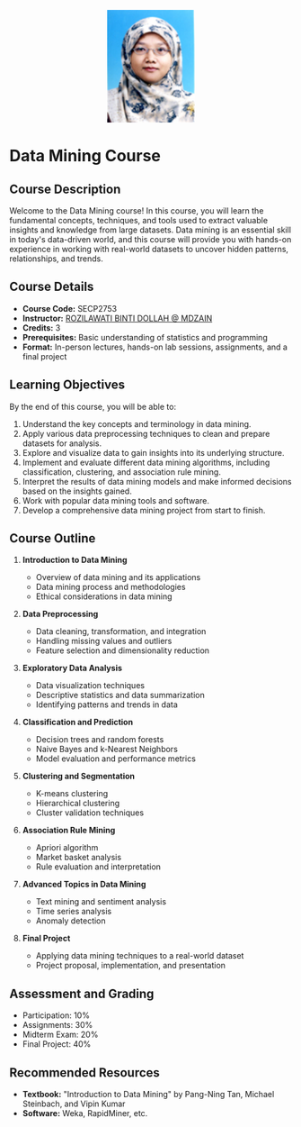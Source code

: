 
<p align="center">
<img
src="https://github.com/rozilawati/Data-Mining/blob/main/rozilawati1%20(1).jpg" height="200"/>
</p>


# Data Mining Course

## Course Description
Welcome to the Data Mining course! In this course, you will learn the fundamental concepts, techniques, and tools used to extract valuable insights and knowledge from large datasets. Data mining is an essential skill in today's data-driven world, and this course will provide you with hands-on experience in working with real-world datasets to uncover hidden patterns, relationships, and trends.

## Course Details

- **Course Code:** SECP2753
- **Instructor:** [ROZILAWATI BINTI DOLLAH @ MDZAIN](mailto:rozilawati@utm.my)
- **Credits:** 3
- **Prerequisites:** Basic understanding of statistics and programming
- **Format:** In-person lectures, hands-on lab sessions, assignments, and a final project

## Learning Objectives

By the end of this course, you will be able to:

1. Understand the key concepts and terminology in data mining.
2. Apply various data preprocessing techniques to clean and prepare datasets for analysis.
3. Explore and visualize data to gain insights into its underlying structure.
4. Implement and evaluate different data mining algorithms, including classification, clustering, and association rule mining.
5. Interpret the results of data mining models and make informed decisions based on the insights gained.
6. Work with popular data mining tools and software.
7. Develop a comprehensive data mining project from start to finish.

## Course Outline

1. **Introduction to Data Mining**
   - Overview of data mining and its applications
   - Data mining process and methodologies
   - Ethical considerations in data mining

2. **Data Preprocessing**
   - Data cleaning, transformation, and integration
   - Handling missing values and outliers
   - Feature selection and dimensionality reduction

3. **Exploratory Data Analysis**
   - Data visualization techniques
   - Descriptive statistics and data summarization
   - Identifying patterns and trends in data

4. **Classification and Prediction**
   - Decision trees and random forests
   - Naive Bayes and k-Nearest Neighbors
   - Model evaluation and performance metrics

5. **Clustering and Segmentation**
   - K-means clustering
   - Hierarchical clustering
   - Cluster validation techniques

6. **Association Rule Mining**
   - Apriori algorithm
   - Market basket analysis
   - Rule evaluation and interpretation

7. **Advanced Topics in Data Mining**
   - Text mining and sentiment analysis
   - Time series analysis
   - Anomaly detection

8. **Final Project**
   - Applying data mining techniques to a real-world dataset
   - Project proposal, implementation, and presentation

## Assessment and Grading

- Participation: 10%
- Assignments: 30%
- Midterm Exam: 20%
- Final Project: 40%

## Recommended Resources

- **Textbook:** "Introduction to Data Mining" by Pang-Ning Tan, Michael Steinbach, and Vipin Kumar
- **Software:** Weka, RapidMiner, etc.
